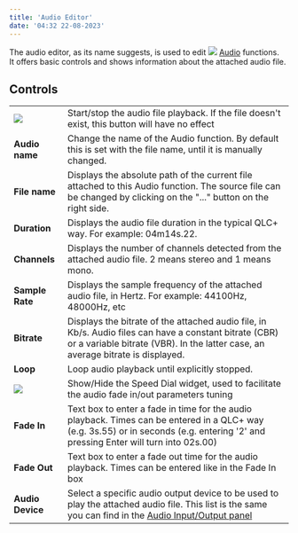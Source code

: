 ```yaml
---
title: 'Audio Editor'
date: '04:32 22-08-2023'
---
```


The audio editor, as its name suggests, is used to edit ![](/basics/audio.png) [Audio](/basics/glossary-and-concepts#audio) functions.  
It offers basic controls and shows information about the attached audio file.

Controls
--------

|     |     |
| --- | --- |
| ![](/basics/player_play.png) | Start/stop the audio file playback. If the file doesn't exist, this button will have no effect |
| **Audio name** | Change the name of the Audio function. By default this is set with the file name, until it is manually changed. |
| **File name** | Displays the absolute path of the current file attached to this Audio function. The source file can be changed by clicking on the "..." button on the right side. |
| **Duration** | Displays the audio file duration in the typical QLC+ way. For example: 04m14s.22. |
| **Channels** | Displays the number of channels detected from the attached audio file. 2 means stereo and 1 means mono. |
| **Sample Rate** | Displays the sample frequency of the attached audio file, in Hertz. For example: 44100Hz, 48000Hz, etc |
| **Bitrate** | Displays the bitrate of the attached audio file, in Kb/s. Audio files can have a constant bitrate (CBR) or a variable bitrate (VBR). In the latter case, an average bitrate is displayed. |
| **Loop** | Loop audio playback until explicitly stopped. |
| ![](/basics/speed.png) | Show/Hide the Speed Dial widget, used to facilitate the audio fade in/out parameters tuning |
| **Fade In** | Text box to enter a fade in time for the audio playback. Times can be entered in a QLC+ way (e.g. 3s.55) or in seconds (e.g. entering '2' and pressing Enter will turn into 02s.00) |
| **Fade Out** | Text box to enter a fade out time for the audio playback. Times can be entered like in the Fade In box |
| **Audio Device** | Select a specific audio output device to be used to play the attached audio file. This list is the same you can find in the [Audio Input/Output panel](/input-output/audio) |